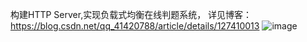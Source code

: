
构建HTTP Server,实现负载式均衡在线判题系统，
详见博客：https://blog.csdn.net/qq_41420788/article/details/127410013
![image](https://user-images.githubusercontent.com/31583536/201505615-3ae31f07-0091-402d-bc89-46157b7c9e50.png)

